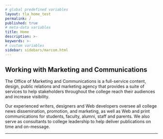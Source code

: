 ```yaml
---
# global predefined variables
layout: tla_home_test
permalink: /
published: true
# meta-data variables
title: Home
description: >-
keywords: >-
# custom variables
sidebar: sidebars/marcom.html
---
```


## Working with Marketing and Communications
The Office of Marketing and Communications is a full-service content, design, public relations and marketing agency that provides a suite of services to help stakeholders throughout the college reach their audiences and increase visibility.

Our experienced writers, designers and Web developers oversee all college news dissemination, promotion, and marketing, as well as Web and print communications for students, faculty, alumni, staff and parents. We also serve as consultants to college leadership to help deliver publications on time and on-message.


___
